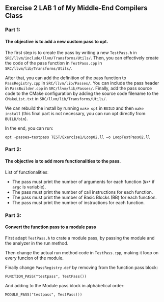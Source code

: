 ## Exercise 2 LAB 1 of My Middle-End Compilers Class
### Part 1:
#### The objective is to add a new custom pass to opt.

The first step is to create the pass by writing a new `TestPass.h` in `SRC/llvm/include/llvm/Transforms/Utils/`.
Then, you can effectively create the code of the pass function in `TestPass.cpp` in `SRC/llvm/lib/Transforms/Utils/`.

After that, you can add the definition of the pass function to `PassRegistry.cpp` in `SRC/llvm/lib/Passes/`.
You can include the pass header in `PassBuilder.cpp` in `SRC/llvm/lib/Passes/`.
Finally, add the pass source code to the CMake configuration by adding the source code filename to the `CMakeList.txt` in `SRC/llvm/lib/Transforms/Utils/`.

We can rebuild the install by running `make opt` in `BUILD` and then `make install` (this final part is not necessary, you can run opt directly from `BUILD/bin`).

In the end, you can run:
```
opt -passes=testpass TEST/Exercise1/LoopO2.ll –o LoopTestPassO2.ll
```


### Part 2:
#### The objective is to add more functionalities to the pass.

List of functionalities:
- The pass must print the number of arguments for each function (`N+*` if `argc` is variable).
- The pass must print the number of call instructions for each function.
- The pass must print the number of Basic Blocks (BB) for each function.
- The pass must print the number of instructions for each function.


### Part 3:
#### Convert the function pass to a module pass

First adapt `TestPass.h` to crate a module pass, by passing the module and the analyzer in the run method.

Then change the actual run method code in `TestPass.cpp`, making it loop on every funcion of the module.

Finally change `PassRegistry.def` by removing from the function pass block:
```
FUNCTION_PASS("testpass", TestPass())
```

And adding to the Module pass block in alphabetical order:
```
MODULE_PASS("testpass", TestPass())
```
